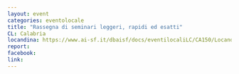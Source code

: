 ```yaml
---
layout: event
categories: eventolocale
title: "Rassegna di seminari leggeri, rapidi ed esatti"
CL: Calabria
locandina: https://www.ai-sf.it/dbaisf/docs/eventilocaliLC/CA150/Locandina_evento.jpeg
report:
facebook: 
link: 
---
```

